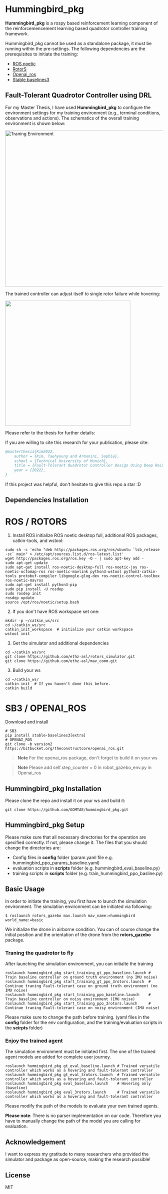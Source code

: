 # Hummingbird_pkg

**Hummingbird_pkg** is a rospy based reinforcement learning component of the reinforcemencement learning based quadrotor controller training framework.

Hummingbird_pkg cannot be used as a standalone package, it must be running within the pre-settings. The following dependencies are the prerequisites to initiate the training:

- [ROS noetic]
- [RotorS]
- [Openai_ros]
- [Stable baselines3]

## Fault-Tolerant Quadrotor Controller using DRL

For my Master Thesis, I have used **Hummingbird_pkg** to configure the environment settings for my training environment (e.g., terminal conditions, observations and actions). The schematics of the overall training environment is shown below:

<img src="/assets/img/env.png" alt="Traning Environment" style="height: 500px; width:900px;"/>

The trained controller can adjust itself to single rotor failure while hovering:

<img src="assets/img/t5.gif" width="400" height="400" />

Please refer to the thesis for further details:

If you are willing to cite this research for your publication, please cite:

```bibtex
@masterthesis{Kim2022,
    author = {Kim, Taehyoung and Armanini, Sophie},
    school = {Technical University of Munich}, 
    title = {Fault-Tolerant Quadrotor Controller Design Using Deep Reinforcement Learning},
    year = {2022},
}
```

If this project was helpful, don't hesitate to give this repo a star :D

## Dependencies Installation

# ROS / ROTORS

1. Install ROS initialize ROS noetic desktop full, additional ROS packages, catkin-tools, and wstool:

```
sudo sh -c 'echo "deb http://packages.ros.org/ros/ubuntu `lsb_release -sc` main" > /etc/apt/sources.list.d/ros-latest.list'
wget http://packages.ros.org/ros.key -O - | sudo apt-key add -
sudo apt-get update
sudo apt-get install ros-noetic-desktop-full ros-noetic-joy ros-noetic-octomap-ros ros-noetic-mavlink python3-wstool python3-catkin-tools protobuf-compiler libgoogle-glog-dev ros-noetic-control-toolbox ros-noetic-mavros
sudo apt-get install python3-pip
sudo pip install -U rosdep
sudo rosdep init
rosdep update
source /opt/ros/noetic/setup.bash
```

2. If you don't have ROS workspace set one:

```
mkdir -p ~/catkin_ws/src
cd ~/catkin_ws/src
catkin_init_workspace  # initialize your catkin workspace
wstool init
```

3. Get the simulator and additional dependencies

```
cd ~/catkin_ws/src
git clone https://github.com/ethz-asl/rotors_simulator.git
git clone https://github.com/ethz-asl/mav_comm.git
```

3. Build your ws

```
cd ~/catkin_ws/
catkin init  # If you haven't done this before.
catkin build
```

# SB3 / OPENAI_ROS
Download and install

```
# SB3
pip install stable-baselines3[extra]
# OPENAI_ROS
git clone -b version2 https://bitbucket.org/theconstructcore/openai_ros.git
```
> **Note** For the openai_ros package, don't forget to build it on your ws

> **Note** Please add self.step_counter = 0 in robot_gazebo_env.py in Openai_ros

## Hummingbird_pkg Installation
Please clone the repo and install it on your ws and build it:

```
git clone https://github.com/GOMTAE/hummingbird_pkg.git
```

## Hummingbird_pkg Setup
Please make sure that all necessary directories for the operation are specified correctly. If not, please change it.
The files that you should change the directories are:
- Config files in **config** folder (param.yaml file e.g. hummingbird_ppo_params_baseline.yaml)
- evaluation scripts in **scripts** folder (e.g. hummingbird_eval_baseline.py)
- training scripts in **scripts** folder (e.g. train_hummingbird_ppo_basline.py)

## Basic Usage
In order to initiate the training, you first have to launch the simulation environment. The simulation environment can be initiated via following: 

```
$ roslaunch rotors_gazebo mav.launch mav_name:=hummingbird world_name:=basic
```

We initialize the drone in airborne condition. You can of course change the initial position and the orientation of the drone from the **rotors_gazebo** package.

### Traning the quadrotor to fly
After launching the simulation environment, you can initialte the training
```
roslaunch hummingbird_pkg start_training_gt_ppo_baseline.launch # Train baseline controller on ground truth environment (no IMU noise)
roslaunch hummingbird_pkg start_training_gt_ppo_3rotors.launch  # Continue traning Fault-tolerant case on ground truth environment (no IMU noise)
roslaunch hummingbird_pkg start_training_ppo_baseline.launch    # Train baseline controller on noisy environment (IMU noise)
roslaunch hummingbird_pkg start_training_ppo_3rotors.launch     # Continue traning Fault-tolerant case on noisy environment (IMU noise)
```
Please make sure to change the path before training. (yaml files in the **config** folder for the env configuration, and the training/evaluation scripts in the **scirpts** folder)

### Enjoy the trained agent
The simulation environment must be initiated first. The one of the trained agent models are added for complete user journey.

```
roslaunch hummingbird_pkg gt_eval_baseline.launch # Trained versatile controller which works as a hovering and fault-tolerant controller
roslaunch hummingbird_pkg gt_eval_3rotors.launch  # Trained versatile controller which works as a hovering and fault-tolerant controller
roslaunch hummingbird_pkg eval_baseline.launch    # Hovering only (baseline)
roslaunch hummingbird_pkg eval_3rotors.launch     # Trained versatile controller which works as a hovering and fault-tolerant controller
```

Please modify the path of the models to evaluate your own trained agents.

**Please note**:  There is no parser implementation on our code. Therefore you have to manually change the path of the model you are calling for evaluation.

## Acknowledgement
I want to express my gratitude to many researchers who provided the simulator and package as open-source, making the research possible!

## License
MIT

[//]: # (These are reference links used in the body of this note and get stripped out when the markdown processor does its job. There is no need to format nicely because it shouldn't be seen. Thanks SO - http://stackoverflow.com/questions/4823468/store-comments-in-markdown-syntax)
    
   [ROS noetic]: <http://wiki.ros.org/noetic>
   [RotorS]: <https://github.com/ethz-asl/rotors_simulator>
   [Openai_ros]: <https://bitbucket.org/theconstructcore/openai_ros.git>
   [Stable baselines3]: <https://github.com/DLR-RM/stable-baselines3>
